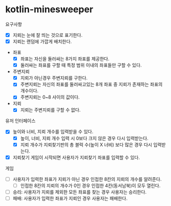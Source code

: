 # kotlin-minesweeper

요구사항

- [X] 지뢰는 눈에 잘 띄는 것으로 표기한다.
- [X] 지뢰는 랜덤에 가깝게 배치한다.
- 좌표
  - [X] 좌표는 자신을 둘러싸는 8가지 좌표를 제공한다.
  - [X] 둘러싸는 좌표를 구할 때 특정 범위 이내의 좌표들만 구할 수 있다.
- 주변지뢰
  - [X] 지뢰가 아닌경우 주변지뢰를 구한다.
  - [X] 주변지뢰는 자신의 좌표를 둘러싸고있는 8개 좌표 중 지뢰가 존재하는 좌표의 개수이다.
  - [X] 주변지뢰는 0~8 사이의 값이다.
- 지뢰
  - [X] 지뢰는 주변지뢰를 구할 수 없다.

유저 인터페이스
- [X] 높이와 너비, 지뢰 개수를 입력받을 수 있다.
  - [X] 높이, 너비, 지뢰 개수 입력 시 0보다 크지 않은 경우 다시 입력받는다.
  - [X] 지뢰 개수가 지뢰찾기판의 총 블럭 수(높이 X 너비) 보다 많은 경우 다시 입력받는다.
- [X] 지뢰찾기 게임이 시작되면 사용자가 지뢰찾기 좌표를 입력할 수 있다.

게임
- [ ] 사용자가 입력한 좌표가 지뢰가 아닌 경우 인접한 8칸의 지뢰의 개수를 알려준다.
  - [ ] 인접한 8칸의 지뢰의 개수가 0인 경우 인접한 4칸(동서남북)이 모두 열린다.
- [ ] 승리: 사용자가 지뢰를 제외한 모든 좌표를 찾는 경우 사용자는 승리한다.
- [ ] 패배: 사용자가 입력한 좌표가 지뢰인 경우 사용자는 패배한다.
